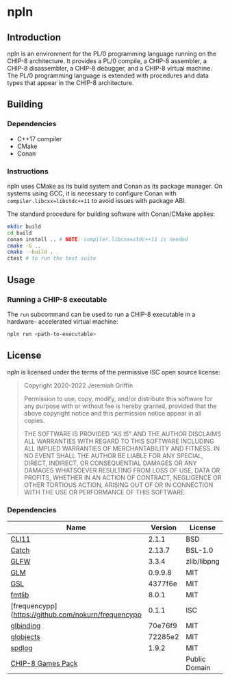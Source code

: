 # npln

## Introduction

npln is an environment for the PL/0 programming language running on the
CHIP-8 architecture.  It provides a PL/0 compile, a CHIP-8 assembler,
a CHIP-8 disassembler, a CHIP-8 debugger, and a CHIP-8 virtual machine.
The PL/0 programming language is extended with procedures and data types
that appear in the CHIP-8 architecture.

## Building

### Dependencies

- C++17 compiler
- CMake
- Conan

### Instructions

npln uses CMake as its build system and Conan as its package manager.
On systems using GCC, it is necessary to configure Conan with
`compiler.libcxx=libstdc++11` to avoid issues with package ABI.

The standard procedure for building software with Conan/CMake applies:

```sh
mkdir build
cd build
conan install .. # NOTE: compiler.libcxx=stdc++11 is needed
cmake -G ..
cmake --build .
ctest # to run the test suite
```

## Usage

### Running a CHIP-8 executable

The `run` subcommand can be used to run a CHIP-8 executable in a hardware-
accelerated virtual machine:
```sh
npln run <path-to-executable>
```

## License

npln is licensed under the terms of the permissive ISC open source
license:

> Copyright 2020-2022 Jeremiah Griffin
>
> Permission to use, copy, modify, and/or distribute this software for
> any purpose with or without fee is hereby granted, provided that the
> above copyright notice and this permission notice appear in all
> copies.
>
> THE SOFTWARE IS PROVIDED "AS IS" AND THE AUTHOR DISCLAIMS ALL
> WARRANTIES WITH REGARD TO THIS SOFTWARE INCLUDING ALL IMPLIED
> WARRANTIES OF MERCHANTABILITY AND FITNESS.  IN NO EVENT SHALL THE
> AUTHOR BE LIABLE FOR ANY SPECIAL, DIRECT, INDIRECT, OR CONSEQUENTIAL
> DAMAGES OR ANY DAMAGES WHATSOEVER RESULTING FROM LOSS OF USE, DATA OR
> PROFITS, WHETHER IN AN ACTION OF CONTRACT, NEGLIGENCE OR OTHER
> TORTIOUS ACTION, ARISING OUT OF OR IN CONNECTION WITH THE USE OR
> PERFORMANCE OF THIS SOFTWARE.

### Dependencies

Name                                                | Version | License
--------------------------------------------------- | ------- | --------------
[CLI11](https://github.com/CLIUtils/CLI11)          | 2.1.1   | BSD
[Catch](https://github.com/catchorg/Catch2)         | 2.13.7  | BSL-1.0
[GLFW](https://www.glfw.org)                        | 3.3.4   | zlib/libpng
[GLM](https://github.com/g-truc/glm)                | 0.9.9.8 | MIT
[GSL](https://github.com/microsoft/GSL)             | 4377f6e | MIT
[fmtlib](https://fmt.dev)                           | 8.0.1   | MIT
[frequencypp](https://github.com/nokurn/frequencypp | 0.1.1   | ISC
[glbinding](https://glbinding.org)                  | 70e76f9 | MIT
[globjects](https://globjects.org)                  | 72285e2 | MIT
[spdlog](https://github.com/gabime/spdlog)          | 1.9.2   | MIT
[CHIP-8 Games Pack](https://www.zophar.net/pdroms/chip8/chip-8-games-pack.html) | | Public Domain
